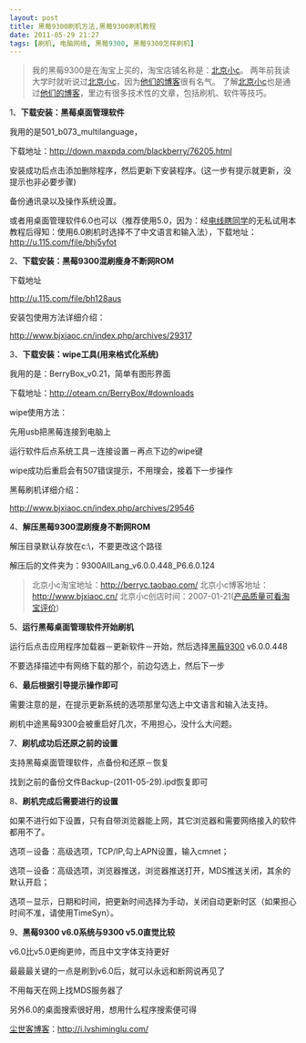 ```yaml
---
layout: post
title: 黑莓9300刷机方法,黑莓9300刷机教程
date: 2011-05-29 21:27
tags: [刷机, 电脑网络, 黑莓9300, 黑莓9300怎样刷机]
---
```

<blockquote>我的黑莓9300是在淘宝上买的，淘宝店铺名称是：<a href="http://s.click.taobao.com/t_8?e=7HZ5x%2BOzcdM6%2B123jH3djNpi5A%3D%3D&amp;p=mm_14830273_0_0" target="_blank">北京小c</a>。
两年前我读大学时就听说过<a href="http://s.click.taobao.com/t_8?e=7HZ5x%2BOzcdM6%2B123jH3djNpi5A%3D%3D&amp;p=mm_14830273_0_0" target="_blank">北京小c</a>，因为<a href="http://www.bjxiaoc.cn/" target="_blank">他们的博客</a>很有名气。
了解<a href="http://s.click.taobao.com/t_8?e=7HZ5x%2BOzcdM6%2B123jH3djNpi5A%3D%3D&amp;p=mm_14830273_0_0" target="_blank">北京小c</a>也是通过<a href="http://www.bjxiaoc.cn/" target="_blank">他们的博客</a>，里边有很多技术性的文章，包括刷机、软件等技巧。</blockquote>
1、<strong>下载安装：黑莓桌面管理软件</strong>

我用的是501_b073_multilanguage，

下载地址：<a href="http://down.maxpda.com/blackberry/76205.html" target="_blank">http://down.maxpda.com/blackberry/76205.html</a>

安装成功后点击添加删除程序，然后更新下安装程序。(这一步有提示就更新，没提示也非必要步骤)

备份通讯录以及操作系统设置。

或者用桌面管理软件6.0也可以（推荐使用5.0，因为：经<a href="http://fanfou.com/w663" target="_blank">电线瞎同学</a>的无私试用本教程后得知：使用6.0刷机时选择不了中文语言和输入法），下载地址：<a href="http://u.115.com/file/bhj5yfot" target="_blank">http://u.115.com/file/bhj5yfot</a>

2、<strong>下载安装：黑莓9300混刷瘦身不断网ROM</strong>

下载地址

<a href="http://u.115.com/file/bh128aus" target="_blank">http://u.115.com/file/bh128aus</a>

安装包使用方法详细介绍：

<a href="http://www.bjxiaoc.cn/index.php/archives/29317" target="_blank">http://www.bjxiaoc.cn/index.php/archives/29317</a>

3、<strong>下载安装：wipe工具(用来格式化系统)</strong>

我用的是：BerryBox_v0.21，简单有图形界面

下载地址：<a href="http://oteam.cn/BerryBox/#downloads" target="_blank">http://oteam.cn/BerryBox/#downloads</a>

wipe使用方法：

先用usb把黑莓连接到电脑上

运行软件后点系统工具－连接设置－再点下边的wipe键

wipe成功后重启会有507错误提示，不用理会，接着下一步操作

黑莓刷机详细介绍：

<a href="http://www.bjxiaoc.cn/index.php/archives/29546" target="_blank">http://www.bjxiaoc.cn/index.php/archives/29546</a>

4、<strong>解压黑莓9300混刷瘦身不断网ROM</strong>

解压目录默认存放在c:\，不要更改这个路径

解压后的文件夹为：9300AllLang_v6.0.0.448_P6.6.0.124
<blockquote>北京小c淘宝地址：<a href="http://s.click.taobao.com/t_8?e=7HZ5x%2BOzcdM6%2B123jH3djNpi5A%3D%3D&amp;p=mm_14830273_0_0" target="_blank">http://berryc.taobao.com/</a>
北京小c博客地址：<a href="http://www.bjxiaoc.cn/" target="_blank">http://www.bjxiaoc.cn/</a>
北京小c创店时间：2007-01-21(<a href="http://rate.taobao.com/user-rate-607a8ba2c534d08fc86a189e0cde1635.htm" target="_blank">产品质量可看淘宝评价</a>)</blockquote>


5、<strong>运行黑莓桌面管理软件开始刷机</strong>

运行后点击应用程序加载器－更新软件－开始，然后选择<a href="http://i.lvshiminglu.com/tag/%e9%bb%91%e8%8e%939300" target="_blank">黑莓9300</a> v6.0.0.448

不要选择描述中有网络下载的那个，前边勾选上，然后下一步

6、<strong>最后根据引导提示操作即可</strong>

需要注意的是，在提示更新系统的选项那里勾选上中文语言和输入法支持。

刷机中途黑莓9300会被重启好几次，不用担心，没什么大问题。

7、<strong>刷机成功后还原之前的设置</strong>

支持黑莓桌面管理软件，点备份和还原－恢复

找到之前的备份文件Backup-(2011-05-29).ipd恢复即可

8、<strong>刷机完成后需要进行的设置</strong>

如果不进行如下设置，只有自带浏览器能上网，其它浏览器和需要网络接入的软件都用不了。

选项－设备：高级选项，TCP/IP,勾上APN设置，输入cmnet；

选项－设备：高级选项，浏览器推送，浏览器推送打开，MDS推送关闭，其余的默认开启；

选项－显示，日期和时间，把更新时间选择为手动，关闭自动更新时区（如果担心时间不准，请使用TimeSyn）。

9、<strong>黑莓9300 v6.0系统与9300 v5.0直觉比较</strong>

v6.0比v5.0更绚更帅，而且中文字体支持更好

最最最关键的一点是刷到v6.0后，就可以永远和断网说再见了

不用每天在网上找MDS服务器了

另外6.0的桌面搜索很好用，想用什么程序搜索便可得

<a href="http://i.lvshiminglu.com/">尘世客博客</a>：<a href="http://i.lvshiminglu.com/">http://i.lvshiminglu.com/</a>


